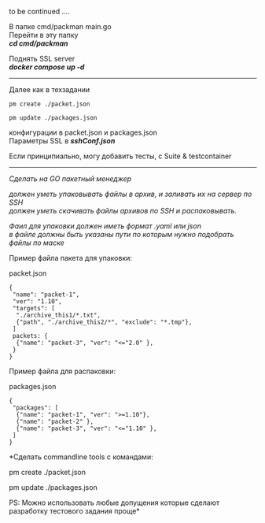 to be continued ....

В папке cmd/packman main.go<br>
Перейти в эту папку<br>
***cd cmd/packman***

Поднять SSL server<br>
***docker compose up -d***
<hr>
Далее как в техзадании <br>

```
pm create ./packet.json

pm update ./packages.json
```

конфигурации в packet.json и packages.json<br>
Параметры SSL в ***sshConf.json***

Если принципиально, могу добавить тесты, с Suite & testcontainer<hr>


*Сделать на GO пакетный менеджер*

*должен уметь упаковывать файлы в архив, и заливать их на сервер по SSH*<br>
*должен уметь скачивать файлы архивов по SSH и распаковывать.*<br>

*Фаил для упаковки должен иметь формат .yaml или json*<br>
*в файле должны быть указаны пути по которым нужно подобрать файлы по маске*<br>

Пример файла пакета для упаковки:

packet.json
```
{
 "name": "packet-1",
 "ver": "1.10",
 "targets": [
  "./archive_this1/*.txt",
  {"path", "./archive_this2/*", "exclude": "*.tmp"},
 ]
 packets: {
  {"name": "packet-3", "ver": "<="2.0" },
 }
}
```
Пример файла для распаковки:

packages.json 
```
{
 "packages": [
  {"name": "packet-1", "ver": ">=1.10"},
  {"name": "packet-2" },
  {"name": "packet-3", "ver": "<="1.10" },
 ]
}
```
*Сделать commandline tools с командами:

pm create ./packet.json

pm update ./packages.json

PS: Можно использовать любые допущения которые сделают разработку тестового задания проще*

